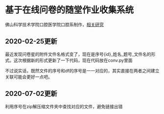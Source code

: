 # 基于在线问卷的随堂作业收集系统

佛山科学技术学院口腔医学院口腔系制作，[相关研究](http://med.wanfangdata.com.cn/Paper/Detail/PeriodicalPaper_zhkqyxyjzz202005008)

## 2020-02-25更新

最近发现问卷星的附件文件名格式变了，现在是序号{id}_姓名_题号_文件名的形式。这次根据新的形式更新了一下代码，现在代码放在conv.py里面

不过说实话，既然文件的序号和df的序号是一一对应的，其实直接在两者之间建立关联可能会更好一点吧。

## 2020-07-02更新

利用序号在zip解压缩文件夹中查找对应的文件，避免链接出错
